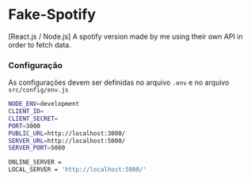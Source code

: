 # Fake-Spotify
[React.js / Node.js] A spotify version made by me using their own API in order to fetch data.

### Configuração
As configurações devem ser definidas no arquivo `.env` e no arquivo `src/config/env.js`

```sh
NODE_ENV=development
CLIENT_ID=
CLIENT_SECRET=
PORT=3000
PUBLIC_URL=http://localhost:3000/
SERVER_URL=http://localhost:5000/
SERVER_PORT=5000
```

```sh
ONLINE_SERVER =
LOCAL_SERVER = 'http://localhost:5000/'
```